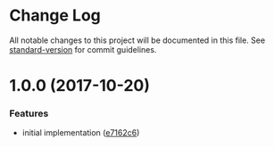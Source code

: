 # Change Log

All notable changes to this project will be documented in this file. See [standard-version](https://github.com/conventional-changelog/standard-version) for commit guidelines.

<a name="1.0.0"></a>
# 1.0.0 (2017-10-20)


### Features

* initial implementation ([e7162c6](https://github.com/moxystudio/redux-mock-store-await-actions/commit/e7162c6))
